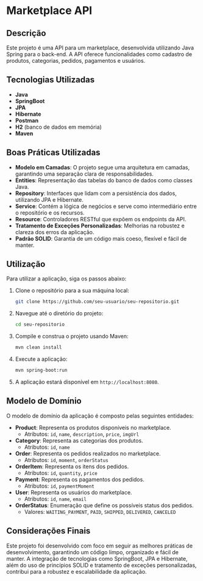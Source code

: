 # Marketplace API

## Descrição
Este projeto é uma API para um marketplace, desenvolvida utilizando Java Spring para o back-end. A API oferece funcionalidades como cadastro de produtos, categorias, pedidos, pagamentos e usuários.

## Tecnologias Utilizadas
- **Java**
- **SpringBoot**
- **JPA**
- **Hibernate**
- **Postman**
- **H2** (banco de dados em memória)
- **Maven**

## Boas Práticas Utilizadas
- **Modelo em Camadas**: O projeto segue uma arquitetura em camadas, garantindo uma separação clara de responsabilidades.
- **Entities**: Representação das tabelas do banco de dados como classes Java.
- **Repository**: Interfaces que lidam com a persistência dos dados, utilizando JPA e Hibernate.
- **Service**: Contém a lógica de negócios e serve como intermediário entre o repositório e os recursos.
- **Resource**: Controladores RESTful que expõem os endpoints da API.
- **Tratamento de Exceções Personalizadas**: Melhorias na robustez e clareza dos erros da aplicação.
- **Padrão SOLID**: Garantia de um código mais coeso, flexível e fácil de manter.

## Utilização
Para utilizar a aplicação, siga os passos abaixo:

1. Clone o repositório para a sua máquina local:
    ```bash
    git clone https://github.com/seu-usuario/seu-repositorio.git
    ```
2. Navegue até o diretório do projeto:
    ```bash
    cd seu-repositorio
    ```
3. Compile e construa o projeto usando Maven:
    ```bash
    mvn clean install
    ```
4. Execute a aplicação:
    ```bash
    mvn spring-boot:run
    ```
5. A aplicação estará disponível em `http://localhost:8080`.

## Modelo de Domínio
O modelo de domínio da aplicação é composto pelas seguintes entidades:

- **Product**: Representa os produtos disponíveis no marketplace.
    - Atributos: `id`, `name`, `description`, `price`, `imgUrl`
- **Category**: Representa as categorias dos produtos.
    - Atributos: `id`, `name`
- **Order**: Representa os pedidos realizados no marketplace.
    - Atributos: `id`, `moment`, `orderStatus`
- **OrderItem**: Representa os itens dos pedidos.
    - Atributos: `id`, `quantity`, `price`
- **Payment**: Representa os pagamentos dos pedidos.
    - Atributos: `id`, `paymentMoment`
- **User**: Representa os usuários do marketplace.
    - Atributos: `id`, `name`, `email`
- **OrderStatus**: Enumeração que define os possíveis status dos pedidos.
    - Valores: `WAITING_PAYMENT`, `PAID`, `SHIPPED`, `DELIVERED`, `CANCELED`

## Considerações Finais
Este projeto foi desenvolvido com foco em seguir as melhores práticas de desenvolvimento, garantindo um código limpo, organizado e fácil de manter. A integração de tecnologias como SpringBoot, JPA e Hibernate, além do uso de princípios SOLID e tratamento de exceções personalizadas, contribui para a robustez e escalabilidade da aplicação.
